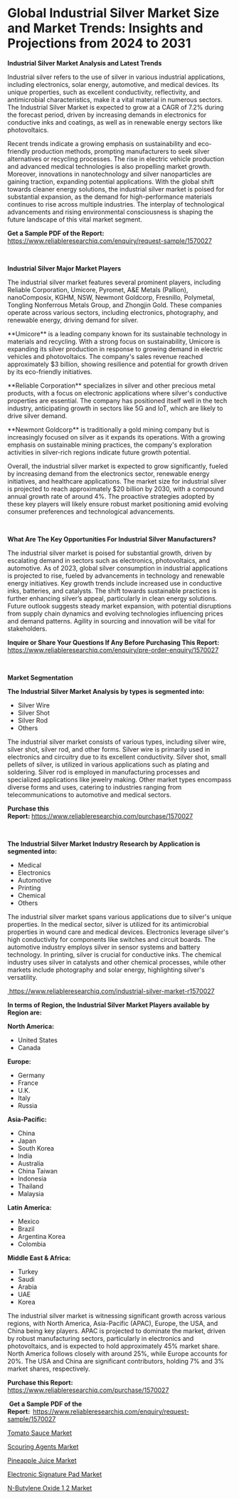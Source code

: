 <p><h1>Global Industrial Silver Market Size and Market Trends: Insights and Projections from 2024 to 2031</h1></p><p><strong>Industrial Silver Market Analysis and Latest Trends</strong></p>
<p><p>Industrial silver refers to the use of silver in various industrial applications, including electronics, solar energy, automotive, and medical devices. Its unique properties, such as excellent conductivity, reflectivity, and antimicrobial characteristics, make it a vital material in numerous sectors. The Industrial Silver Market is expected to grow at a CAGR of 7.2% during the forecast period, driven by increasing demands in electronics for conductive inks and coatings, as well as in renewable energy sectors like photovoltaics. </p><p>Recent trends indicate a growing emphasis on sustainability and eco-friendly production methods, prompting manufacturers to seek silver alternatives or recycling processes. The rise in electric vehicle production and advanced medical technologies is also propelling market growth. Moreover, innovations in nanotechnology and silver nanoparticles are gaining traction, expanding potential applications. With the global shift towards cleaner energy solutions, the industrial silver market is poised for substantial expansion, as the demand for high-performance materials continues to rise across multiple industries. The interplay of technological advancements and rising environmental consciousness is shaping the future landscape of this vital market segment.</p></p>
<p><strong>Get a Sample PDF of the Report:&nbsp;</strong> <a href="https://www.reliableresearchiq.com/enquiry/request-sample/1570027?utm_campaign=100&utm_medium=2&utm_source=Github&utm_content=ia&utm_term=19102024&utm_id=industrial-silver">https://www.reliableresearchiq.com/enquiry/request-sample/1570027</a></p>
<p>&nbsp;</p>
<p><strong>Industrial Silver Major Market Players</strong></p>
<p><p>The industrial silver market features several prominent players, including Reliable Corporation, Umicore, Pyromet, A&E Metals (Pallion), nanoComposix, KGHM, NSW, Newmont Goldcorp, Fresnillo, Polymetal, Tongling Nonferrous Metals Group, and Zhongjin Gold. These companies operate across various sectors, including electronics, photography, and renewable energy, driving demand for silver.</p><p>**Umicore** is a leading company known for its sustainable technology in materials and recycling. With a strong focus on sustainability, Umicore is expanding its silver production in response to growing demand in electric vehicles and photovoltaics. The company's sales revenue reached approximately $3 billion, showing resilience and potential for growth driven by its eco-friendly initiatives.</p><p>**Reliable Corporation** specializes in silver and other precious metal products, with a focus on electronic applications where silver's conductive properties are essential. The company has positioned itself well in the tech industry, anticipating growth in sectors like 5G and IoT, which are likely to drive silver demand.</p><p>**Newmont Goldcorp** is traditionally a gold mining company but is increasingly focused on silver as it expands its operations. With a growing emphasis on sustainable mining practices, the company's exploration activities in silver-rich regions indicate future growth potential.</p><p>Overall, the industrial silver market is expected to grow significantly, fueled by increasing demand from the electronics sector, renewable energy initiatives, and healthcare applications. The market size for industrial silver is projected to reach approximately $20 billion by 2030, with a compound annual growth rate of around 4%. The proactive strategies adopted by these key players will likely ensure robust market positioning amid evolving consumer preferences and technological advancements.</p></p>
<p>&nbsp;</p>
<p><strong>What Are The Key Opportunities For Industrial Silver Manufacturers?</strong></p>
<p><p>The industrial silver market is poised for substantial growth, driven by escalating demand in sectors such as electronics, photovoltaics, and automotive. As of 2023, global silver consumption in industrial applications is projected to rise, fueled by advancements in technology and renewable energy initiatives. Key growth trends include increased use in conductive inks, batteries, and catalysts. The shift towards sustainable practices is further enhancing silver’s appeal, particularly in clean energy solutions. Future outlook suggests steady market expansion, with potential disruptions from supply chain dynamics and evolving technologies influencing prices and demand patterns. Agility in sourcing and innovation will be vital for stakeholders.</p></p>
<p><strong>Inquire or Share Your Questions If Any Before Purchasing This Report:</strong> <a href="https://www.reliableresearchiq.com/enquiry/pre-order-enquiry/1570027?utm_campaign=100&utm_medium=2&utm_source=Github&utm_content=ia&utm_term=19102024&utm_id=industrial-silver">https://www.reliableresearchiq.com/enquiry/pre-order-enquiry/1570027</a></p>
<p>&nbsp;</p>
<p><strong>Market Segmentation</strong></p>
<p><strong>The Industrial Silver Market Analysis by types is segmented into:</strong></p>
<p><ul><li>Silver Wire</li><li>Silver Shot</li><li>Silver Rod</li><li>Others</li></ul></p>
<p><p>The industrial silver market consists of various types, including silver wire, silver shot, silver rod, and other forms. Silver wire is primarily used in electronics and circuitry due to its excellent conductivity. Silver shot, small pellets of silver, is utilized in various applications such as plating and soldering. Silver rod is employed in manufacturing processes and specialized applications like jewelry making. Other market types encompass diverse forms and uses, catering to industries ranging from telecommunications to automotive and medical sectors.</p></p>
<p><strong>Purchase this Report:&nbsp;</strong><a href="https://www.reliableresearchiq.com/purchase/1570027?utm_campaign=100&utm_medium=2&utm_source=Github&utm_content=ia&utm_term=19102024&utm_id=industrial-silver">https://www.reliableresearchiq.com/purchase/1570027</a></p>
<p>&nbsp;</p>
<p><strong>The Industrial Silver Market Industry Research by Application is segmented into:</strong></p>
<p><ul><li>Medical</li><li>Electronics</li><li>Automotive</li><li>Printing</li><li>Chemical</li><li>Others</li></ul></p>
<p><p>The industrial silver market spans various applications due to silver's unique properties. In the medical sector, silver is utilized for its antimicrobial properties in wound care and medical devices. Electronics leverage silver's high conductivity for components like switches and circuit boards. The automotive industry employs silver in sensor systems and battery technology. In printing, silver is crucial for conductive inks. The chemical industry uses silver in catalysts and other chemical processes, while other markets include photography and solar energy, highlighting silver's versatility.</p></p>
<p><a href="https://www.reliableresearchiq.com/industrial-silver-market-r1570027?utm_campaign=100&utm_medium=2&utm_source=Github&utm_content=ia&utm_term=19102024&utm_id=industrial-silver">&nbsp;https://www.reliableresearchiq.com/industrial-silver-market-r1570027</a></p>
<p><strong>In terms of Region, the Industrial Silver Market Players available by Region are:</strong></p>
<p>
    <p> <strong> North America: </strong>
        <ul>
            <li>United States</li>
            <li>Canada</li>
        </ul>
        </p> 
    <p> <strong> Europe: </strong>
        <ul>
            <li>Germany</li>
            <li>France</li>
            <li>U.K.</li>
            <li>Italy</li>
            <li>Russia</li>
        </ul>
        </p> 
    <p> <strong> Asia-Pacific: </strong>
        <ul>
            <li>China</li>
            <li>Japan</li>
            <li>South Korea</li>
            <li>India</li>
            <li>Australia</li>
            <li>China Taiwan</li>
            <li>Indonesia</li>
            <li>Thailand</li>
            <li>Malaysia</li>
        </ul>
        </p> 
    <p> <strong> Latin America: </strong>
        <ul>
            <li>Mexico</li>
            <li>Brazil</li>
            <li>Argentina Korea</li>
            <li>Colombia</li>
        </ul>
        </p> 
    <p> <strong> Middle East & Africa: </strong>
        <ul>
            <li>Turkey</li>
            <li>Saudi</li>
            <li>Arabia</li>
            <li>UAE</li>
            <li>Korea</li>
        </ul>
    </p>
    </p>
<p><p>The industrial silver market is witnessing significant growth across various regions, with North America, Asia-Pacific (APAC), Europe, the USA, and China being key players. APAC is projected to dominate the market, driven by robust manufacturing sectors, particularly in electronics and photovoltaics, and is expected to hold approximately 45% market share. North America follows closely with around 25%, while Europe accounts for 20%. The USA and China are significant contributors, holding 7% and 3% market shares, respectively.</p></p>
<p><strong>Purchase this Report: </strong><a href="https://www.reliableresearchiq.com/purchase/1570027?utm_campaign=100&utm_medium=2&utm_source=Github&utm_content=ia&utm_term=19102024&utm_id=industrial-silver">https://www.reliableresearchiq.com/purchase/1570027</a></p>
<p>&nbsp;<strong>Get a Sample PDF of the Report:&nbsp;&nbsp;</strong><a href="https://www.reliableresearchiq.com/enquiry/request-sample/1570027?utm_campaign=100&utm_medium=2&utm_source=Github&utm_content=ia&utm_term=19102024&utm_id=industrial-silver">https://www.reliableresearchiq.com/enquiry/request-sample/1570027</a></p>
<p><strong></strong></p>
<p><p><a href="https://www.linkedin.com/pulse/tomato-sauce-market-segmentation-applications-types-growth-arenaex-s0d1e?utm_campaign=100&utm_medium=2&utm_source=Github&utm_content=ia&utm_term=19102024&utm_id=industrial-silver">Tomato Sauce Market</a></p><p><a href="https://github.com/halleabdon2v1s/Market-Research-Report-List-1/blob/main/scouring-agents-market.md?utm_campaign=100&utm_medium=2&utm_source=Github&utm_content=ia&utm_term=19102024&utm_id=industrial-silver">Scouring Agents Market</a></p><p><a href="https://www.linkedin.com/pulse/pineapple-juice-market-trends-insights-type-application-analysis-sex0e?utm_campaign=100&utm_medium=2&utm_source=Github&utm_content=ia&utm_term=19102024&utm_id=industrial-silver">Pineapple Juice Market</a></p><p><a href="https://issuu.com/reportprime-2/docs/electronic-signature-pad-market-siz_68dc2643699c2b?utm_campaign=100&utm_medium=2&utm_source=Github&utm_content=ia&utm_term=19102024&utm_id=industrial-silver">Electronic Signature Pad Market</a></p><p><a href="https://github.com/jerridoxdemase/Market-Research-Report-List-1/blob/main/n-butylene-oxide-12-market.md?utm_campaign=100&utm_medium=2&utm_source=Github&utm_content=ia&utm_term=19102024&utm_id=industrial-silver">N-Butylene Oxide 1,2 Market</a></p></p>